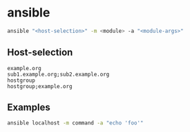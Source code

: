 # ansible

```bash
ansible "<host-selection>" -m <module> -a "<module-args>"
```


## Host-selection

```
example.org
sub1.example.org;sub2.example.org
hostgroup
hostgroup;example.org
```


## Examples

```bash
ansible localhost -m command -a "echo 'foo'"
```
